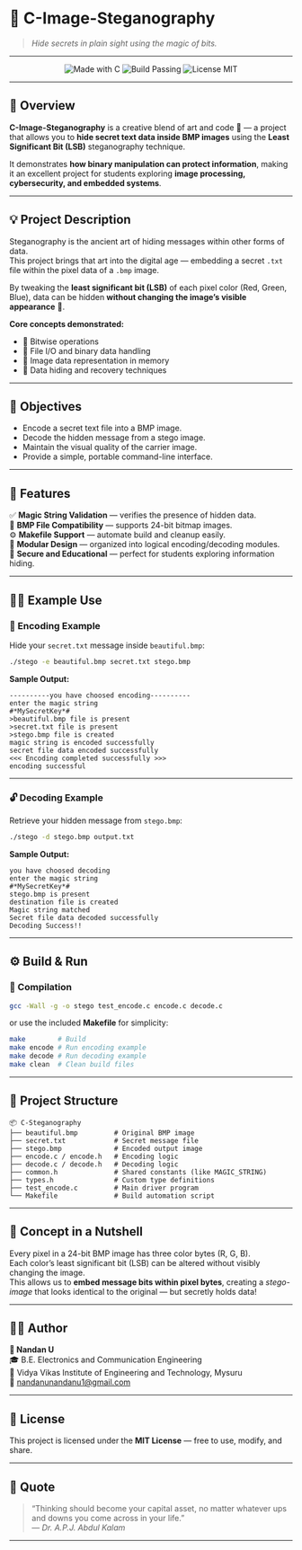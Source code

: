 # 🧠 C-Image-Steganography  
> *Hide secrets in plain sight using the magic of bits.*

---

<p align="center">
  <img src="https://img.shields.io/badge/Made%20with-C-blue.svg" alt="Made with C"/>
  <img src="https://img.shields.io/badge/Build-Passing-brightgreen.svg" alt="Build Passing"/>
  <img src="https://img.shields.io/badge/License-MIT-yellow.svg" alt="License MIT"/>
</p>

---

## 🎨 Overview

**C-Image-Steganography** is a creative blend of art and code 🧬 — a project that allows you to **hide secret text data inside BMP images** using the **Least Significant Bit (LSB)** steganography technique.  

It demonstrates **how binary manipulation can protect information**, making it an excellent project for students exploring **image processing, cybersecurity, and embedded systems**.

---

## 💡 Project Description

Steganography is the ancient art of hiding messages within other forms of data.  
This project brings that art into the digital age — embedding a secret `.txt` file within the pixel data of a `.bmp` image.  

By tweaking the **least significant bit (LSB)** of each pixel color (Red, Green, Blue), data can be hidden **without changing the image’s visible appearance** 👀.

**Core concepts demonstrated:**
- 🔢 Bitwise operations  
- 📂 File I/O and binary data handling  
- 🧩 Image data representation in memory  
- 🧠 Data hiding and recovery techniques  

---

## 🎯 Objectives

- Encode a secret text file into a BMP image.  
- Decode the hidden message from a stego image.  
- Maintain the visual quality of the carrier image.  
- Provide a simple, portable command-line interface.  

---

## 🧩 Features

✅ **Magic String Validation** — verifies the presence of hidden data.  
💾 **BMP File Compatibility** — supports 24-bit bitmap images.  
⚙️ **Makefile Support** — automate build and cleanup easily.  
🧱 **Modular Design** — organized into logical encoding/decoding modules.  
🔐 **Secure and Educational** — perfect for students exploring information hiding.  

---

## 🧑‍💻 Example Use

### 🧠 Encoding Example  
Hide your `secret.txt` message inside `beautiful.bmp`:
```bash
./stego -e beautiful.bmp secret.txt stego.bmp
```

**Sample Output:**
```
----------you have choosed encoding----------
enter the magic string
#*MySecretKey*#
>beautiful.bmp file is present
>secret.txt file is present
>stego.bmp file is created
magic string is encoded successfully
secret file data encoded successfully
<<< Encoding completed successfully >>>
encoding successful
```

---

### 🔓 Decoding Example  
Retrieve your hidden message from `stego.bmp`:
```bash
./stego -d stego.bmp output.txt
```

**Sample Output:**
```
you have choosed decoding
enter the magic string
#*MySecretKey*#
stego.bmp is present
destination file is created
Magic string matched
Secret file data decoded successfully
Decoding Success!!
```

---

## ⚙️ Build & Run

### 🧰 Compilation
```bash
gcc -Wall -g -o stego test_encode.c encode.c decode.c
```

or use the included **Makefile** for simplicity:
```bash
make        # Build
make encode # Run encoding example
make decode # Run decoding example
make clean  # Clean build files
```

---

## 📁 Project Structure
```
📦 C-Steganography
├── beautiful.bmp         # Original BMP image
├── secret.txt            # Secret message file
├── stego.bmp             # Encoded output image
├── encode.c / encode.h   # Encoding logic
├── decode.c / decode.h   # Decoding logic
├── common.h              # Shared constants (like MAGIC_STRING)
├── types.h               # Custom type definitions
├── test_encode.c         # Main driver program
└── Makefile              # Build automation script
```

---

## 🧠 Concept in a Nutshell

Every pixel in a 24-bit BMP image has three color bytes (R, G, B).  
Each color’s least significant bit (LSB) can be altered without visibly changing the image.  
This allows us to **embed message bits within pixel bytes**, creating a *stego-image* that looks identical to the original — but secretly holds data!

---

## 🧑‍🎓 Author

**👤 Nandan U**  
🎓 B.E. Electronics and Communication Engineering  
🏫 Vidya Vikas Institute of Engineering and Technology, Mysuru  
📧 [nandanunandanu1@gmail.com](mailto:nandanunandanu1@gmail.com)  

---

## 📜 License
This project is licensed under the **MIT License** — free to use, modify, and share.

---

## 🌟 Quote
> “Thinking should become your capital asset, no matter whatever ups and downs you come across in your life.”  
> — *Dr. A.P.J. Abdul Kalam*

---
